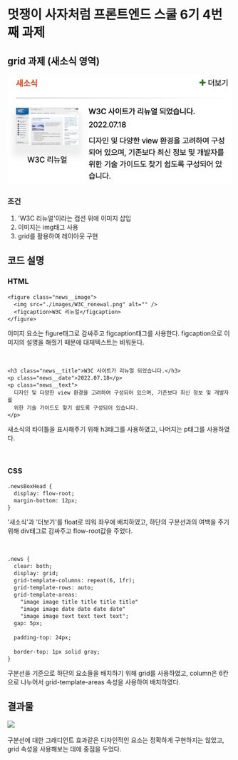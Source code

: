 # 멋쟁이 사자처럼 프론트엔드 스쿨 6기 4번째 과제

## grid 과제 (새소식 영역)

<img src="./images/sample.png">

### 조건

1. 'W3C 리뉴얼'이라는 캡션 위에 이미지 삽입
2. 이미지는 img태그 사용
3. grid를 활용하여 레이아웃 구현

## 코드 설명

### HTML

```
<figure class="news__image">
  <img src="./images/W3C_renewal.png" alt="" />
  <figcaption>W3C 리뉴얼</figcaption>
</figure>
```

이미지 요소는 figure태그로 감싸주고 figcaption태그를 사용한다. figcaption으로 이미지의 설명을 해줬기 때문에 대체텍스트는 비워둔다.

<br>

```
<h3 class="news__title">W3C 사이트가 리뉴얼 되었습니다.</h3>
<p class="news__date">2022.07.18</p>
<p class="news__text">
  디자인 및 다양한 view 환경을 고려하여 구성되어 있으며, 기존보다 최신 정보 및 개발자를
  위한 기술 가이드도 찾기 쉽도록 구성되어 있습니다.
</p>
```

새소식의 타이틀을 표시해주기 위해 h3태그를 사용하였고, 나머지는 p태그를 사용하였다.

<br>

### CSS

```
.newsBoxHead {
  display: flow-root;
  margin-bottom: 12px;
}
```

'새소식'과 '더보기'를 float로 띄워 좌우에 배치하였고, 하단의 구분선과의 여백을 주기 위해 div태그로 감싸주고 flow-root값을 주었다.

<br>

```
.news {
  clear: both;
  display: grid;
  grid-template-columns: repeat(6, 1fr);
  grid-template-rows: auto;
  grid-template-areas:
    "image image title title title title"
    "image image date date date date"
    "image image text text text text";
  gap: 5px;

  padding-top: 24px;

  border-top: 1px solid gray;
}
```

구분선을 기준으로 하단의 요소들을 배치하기 위해 grid를 사용하였고, column은 6칸으로 나누어서 grid-template-areas 속성을 사용하여 배치하였다.

## 결과물

<img src="./images/completed.gif">

구분선에 대한 그래디언트 효과같은 디자인적인 요소는 정확하게 구현하지는 않았고,<br>
grid 속성을 사용해보는 데에 중점을 두었다.
